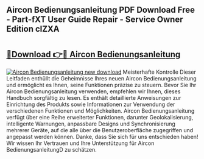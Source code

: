 ## Aircon Bedienungsanleitung PDF Download Free - Part-fXT User Guide Repair - Service Owner Edition clZXA

# <h2><a href="http://df59xqx.blite.top/?on=Aircon+Bedienungsanleitung">🔗Download 👉🔴 Aircon Bedienungsanleitung</a></h2>

[![Aircon Bedienungsanleitung new download](https://i.imgur.com/lujVjoI.png)](http://df59xqx.blite.top/?on=Aircon+Bedienungsanleitung)
Meisterhafte Kontrolle Dieser Leitfaden enthüllt die Geheimnisse Ihres neuen Aircon Bedienungsanleitung und ermöglicht es Ihnen, seine Funktionen präzise zu steuern. Bevor Sie Ihr Aircon Bedienungsanleitung verwenden, empfehlen wir Ihnen, dieses Handbuch sorgfältig zu lesen. Es enthält detaillierte Anweisungen zur Einrichtung des Produkts sowie Informationen zur Verwendung der verschiedenen Funktionen und Möglichkeiten. Aircon Bedienungsanleitung verfügt über eine Reihe erweiterter Funktionen, darunter Geolokalisierung, intelligente Warnungen, anpassbare Designs und Synchronisierung mehrerer Geräte, auf die alle über die Benutzeroberfläche zugegriffen und angepasst werden können. Danke, dass Sie sich für uns entschieden haben! Wir wissen Ihr Vertrauen und Ihre Unterstützung für Aircon BedienungsanleitungD zu schätzen.
